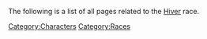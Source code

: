 The following is a list of all pages related to the
[Hiver](Hiver.md "wikilink") race.

[Category:Characters](Category:Characters "wikilink")
[Category:Races](Category:Races "wikilink")
